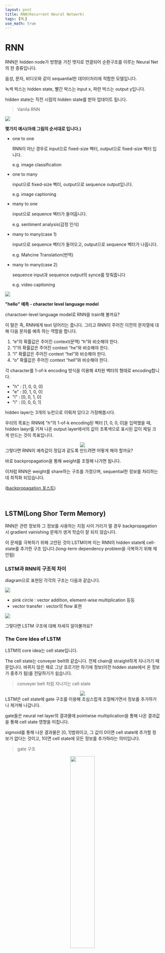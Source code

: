 ```yaml
---
layout: post
title: RNN(Recurrent Neural Network)
tags: [ML]
use_math: true
---
```


# RNN

RNN은 hidden node가 방향을 가진 엣지로 연결되어 순환구조를 이루는 Neural Net의 한 종류입니다.

음성, 문자, 비디오와 같이 sequantial한 데이터처리에 적합한 모델입니다. 

녹색 박스는 hidden state, 빨간 박스는 input x, 파란 박스는 output y입니다.

hidden state는 직전 시점의 hidden state를 받아 업데이트 됩니다.

> Vanila RNN



![](http://i.imgur.com/s8nYcww.png)



**몇가지 예시(아래 그림의 순서대로 입니다.)**

- one to one

  RNN이 아닌 경우로 input으로 fixed-size 벡터, output으로 fixed-size 벡터 입니다.

  e.g. image classification

- one to many

  input으로 fixed-size 벡터, output으로 sequence output입니다.

  e.g. image captioning

- many to one

  input으로 sequence 벡터가 들어옵니다.

  e.g. sentiment analysis(감정 인식)

- many to many(case 1)

  input으로 sequence 벡터가 들어오고, output으로 sequence 벡터가 나옵니다.

  e.g. Mahcine Translation(번역)

- many to many(case 2)

  sequence input과 sequence output의 synce를 맞춰줍니다

  e.g. video captioning

![](https://miro.medium.com/max/700/1*XosBFfduA1cZB340SSL1hg.png)



**"hello" 예측 - character level language model**

charactoer-level language model로 RNN을 train해 볼까요?

이 말은 즉, RNN에게 text 덩어리는 줍니다. 그리고 RNN이 주어진 이전의 문자열에 대해 다음 문자를 예측 하는 역할을 합니다.

1. “e”의 확률값은 주어진 context(문맥) “h”와 비슷해야 한다.
2. “l”의 확률값은 주어진 context “he”와 비슷해야 한다.
3. “l”  확률값은 주어진 context “hel”와 비슷해야 한다.
4. “o”  확률값은 주어진 context “hell”와 비슷해야 한다.

각 character를 1-of-k encoding 방식을 이용해 4차원 벡터의 형태로 encoding합니다.

- "h" : [1, 0, 0, 0]
- "e" : [0, 1, 0, 0]
- "l" : [0, 0, 1, 0]
- "l" : [0, 0, 0, 1]

hidden layer는 3개의 뉴런으로 이뤄져 있다고 가정해봅시다.

우리의 목표는 RNN에 "h"의 1-of-k encoding된 벡터 [1, 0, 0, 0]을 입력했을 때, hidden laeyr를 거쳐 나온 output  layer에서의 값이 초록색으로 표시된 값이 제일 크게 만드는 것이 목표입니다.

<center><img src="https://miro.medium.com/max/700/1*bdR_utmqOoKu_h-JyeoXYA.png"></center>
그렇다면 RNN의 예측값이 정답과 같도록 만드려면 어떻게 해야 할까요?

바로 backpropagation을 통해 weight를 조절해 나가면 됩니다.

이처럼 RNN은 weight를 share하는 구조를 가졌으며, sequential한 정보를 처리하는데 최적화 되있습니다.

([backpropagation 포스트](https://chacha95.github.io/2018-11-17-Deeplearning1.5/))

<br>

## LSTM(Long Shor Term Memory)

RNN은 관련 정보와 그 정보를 사용하는 지점 사이 거리가 멀 경우 backpropagation 시 gradient vainishing 문제가 생겨 학습이 잘 되지 않습니다.

이 문제를 극복하기 위해 고안된 것이 LSTM이며 이는 RNN의 hidden state에 cell-state를 추가한 구조 입니다.(long-term dependency problem을 극복하기 위해 제안됨)

### LSTM과 RNN의 구조적 차이

diagram으로 표현된 각각의 구조는 다음과 같습니다.

![](http://i.imgur.com/jKodJ1u.png)

- pink circle : vector addition, element-wise multiplication 등등
- vector transfer : vector의 flow 표현

![](http://colah.github.io/posts/2015-08-Understanding-LSTMs/img/LSTM2-notation.png)

그렇다면 LSTM 구조에 대해 자세히 알아볼까요?

### The Core Idea of LSTM

LSTM의 core idea는 cell state입니다.

The cell state는 conveyer belt와 같습니다. 전체 chain을 straight하게 지나가기 때문입니다. 바뀌지 않은 채로 그냥 흐르기만 하기에 정보(이전 hidden state에서 온 정보가 중추가 됨)를 전달하기가 쉽습니다.

> conveyer belt 처럼 지나가는 cell state

<center><img src="http://colah.github.io/posts/2015-08-Understanding-LSTMs/img/LSTM3-C-line.png"></center>
LSTM은 cell state에 gate 구조를 이용해 조심스럽게 조절해가면서 정보를 추가하거나 제거해 나갑니다.

gate들은 neural net layer의 결과물에 pointwise multiplication을 통해 나온 결과값을 통해 cell state 영향을 미칩니다.

sigmoid를 통해 나온 결과물은 [0, 1]범위이고, 그 값이 0이면 cell state에 추가할 정보가 없다는 것이고, 1이면 cell state에 모든 정보를 추가하라는 의미입니다.

> gate 구조

<center><img src="https://user-images.githubusercontent.com/31475037/60249911-ac395900-9900-11e9-85d5-4b78831dd032.png" width="40%"></center>
### Step into LSTM

LSTM으로의 첫번째 step은 바로 cell state에서 어떤 정보를 버릴지 결정하는 것입니다.

이 결정은 "forget gate layer"라 불리는 sigmoid layer에 의해서 결정됩니다.

이전 hidden state를 통해 나온 h 벡터와 새로운 입력값 x 벡터를 concat 한 뒤, forget gate에 넣어줍니다.

forget gate를 통해 나온 값이 1이면 cell state에 추가되게 됩니다. 반면에 0이면 cell state에 추가하지 않습니다.

즉, 이 단계는 step은 이전 hidden state에서 온 contex와 입력 벡터의 연관성을 구한 뒤, forget gate를 통해 cell state에 이 새로운 정보를 추가할지 안할지 정하는 step 입니다.

> forget gate

![](http://colah.github.io/posts/2015-08-Understanding-LSTMs/img/LSTM3-focus-f.png)



다음 step으로는 새로운 정보를 cell state에 추가하는 step 입니다.

이 step은 두 단계로 이뤄져 있으며, 첫번째는, "input gate layer"가 우리가 어떤 value를 업데이트 할지 결정합니다. 다음으로 tanh(하이퍼볼릭 탄젠트) layer가 새로운 candidate value C를 만들어 냅니다. 

여기서 i가 candidate value C에 대해 scale factor 역할을 해줍니다.

> input gate

![](http://colah.github.io/posts/2015-08-Understanding-LSTMs/img/LSTM3-focus-i.png)

이제 old cell state를 new cell state로 업데이트할 차례입니다.

forget gate와 input gate를 통해 업데이트 된 내용에 대해 cell state에 새로운 정보들을 업데이트 해줍니다.

> new information update

![](http://colah.github.io/posts/2015-08-Understanding-LSTMs/img/LSTM3-focus-C.png)



마지막으로 우리는 무엇을 ouptut으로 낼지 결정해야합니다. 이 결정은 현재 cell state를 바탕으로 결정됩니다. 먼저 sigmoid에 이전 hidden state를 넣고 이를 현재 cell state와 곱해준 값을 output으로 출력합니다.

![](http://colah.github.io/posts/2015-08-Understanding-LSTMs/img/LSTM3-focus-o.png)



<br>

**참고 강의**

[CS231n](https://www.youtube.com/playlist?list=PL3FW7Lu3i5JvHM8ljYj-zLfQRF3EO8sYv)

[RNN](https://www.youtube.com/watch?v=UNmqTiOnRfg&t=790s)

[RNN2](https://www.youtube.com/watch?v=PahF2hZM6cs)

[LSTM](http://colah.github.io/posts/2015-08-Understanding-LSTMs/)

**읽어볼만한 글**

[RNN](https://towardsdatascience.com/animated-rnn-lstm-and-gru-ef124d06cf45)

[RNN2](https://towardsdatascience.com/illustrated-guide-to-lstms-and-gru-s-a-step-by-step-explanation-44e9eb85bf21)



<br>

